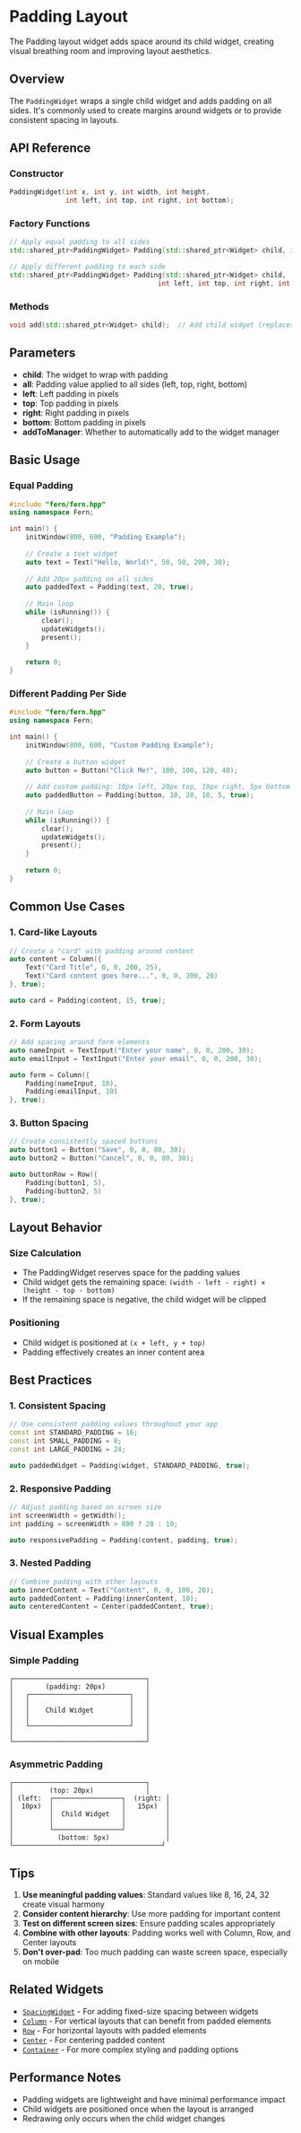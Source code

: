 # Padding Layout

The Padding layout widget adds space around its child widget, creating visual breathing room and improving layout aesthetics.

## Overview

The `PaddingWidget` wraps a single child widget and adds padding on all sides. It's commonly used to create margins around widgets or to provide consistent spacing in layouts.

## API Reference

### Constructor
```cpp
PaddingWidget(int x, int y, int width, int height, 
              int left, int top, int right, int bottom);
```

### Factory Functions
```cpp
// Apply equal padding to all sides
std::shared_ptr<PaddingWidget> Padding(std::shared_ptr<Widget> child, int all, bool addToManager = false);

// Apply different padding to each side
std::shared_ptr<PaddingWidget> Padding(std::shared_ptr<Widget> child, 
                                     int left, int top, int right, int bottom, bool addToManager = false);
```

### Methods
```cpp
void add(std::shared_ptr<Widget> child);  // Add child widget (replaces any existing child)
```

## Parameters

- **child**: The widget to wrap with padding
- **all**: Padding value applied to all sides (left, top, right, bottom)
- **left**: Left padding in pixels
- **top**: Top padding in pixels
- **right**: Right padding in pixels
- **bottom**: Bottom padding in pixels
- **addToManager**: Whether to automatically add to the widget manager

## Basic Usage

### Equal Padding
```cpp
#include "fern/fern.hpp"
using namespace Fern;

int main() {
    initWindow(800, 600, "Padding Example");
    
    // Create a text widget
    auto text = Text("Hello, World!", 50, 50, 200, 30);
    
    // Add 20px padding on all sides
    auto paddedText = Padding(text, 20, true);
    
    // Main loop
    while (isRunning()) {
        clear();
        updateWidgets();
        present();
    }
    
    return 0;
}
```

### Different Padding Per Side
```cpp
#include "fern/fern.hpp"
using namespace Fern;

int main() {
    initWindow(800, 600, "Custom Padding Example");
    
    // Create a button widget
    auto button = Button("Click Me!", 100, 100, 120, 40);
    
    // Add custom padding: 10px left, 20px top, 10px right, 5px bottom
    auto paddedButton = Padding(button, 10, 20, 10, 5, true);
    
    // Main loop
    while (isRunning()) {
        clear();
        updateWidgets();
        present();
    }
    
    return 0;
}
```

## Common Use Cases

### 1. Card-like Layouts
```cpp
// Create a "card" with padding around content
auto content = Column({
    Text("Card Title", 0, 0, 200, 25),
    Text("Card content goes here...", 0, 0, 200, 20)
}, true);

auto card = Padding(content, 15, true);
```

### 2. Form Layouts
```cpp
// Add spacing around form elements
auto nameInput = TextInput("Enter your name", 0, 0, 200, 30);
auto emailInput = TextInput("Enter your email", 0, 0, 200, 30);

auto form = Column({
    Padding(nameInput, 10),
    Padding(emailInput, 10)
}, true);
```

### 3. Button Spacing
```cpp
// Create consistently spaced buttons
auto button1 = Button("Save", 0, 0, 80, 30);
auto button2 = Button("Cancel", 0, 0, 80, 30);

auto buttonRow = Row({
    Padding(button1, 5),
    Padding(button2, 5)
}, true);
```

## Layout Behavior

### Size Calculation
- The PaddingWidget reserves space for the padding values
- Child widget gets the remaining space: `(width - left - right) × (height - top - bottom)`
- If the remaining space is negative, the child widget will be clipped

### Positioning
- Child widget is positioned at `(x + left, y + top)`
- Padding effectively creates an inner content area

## Best Practices

### 1. Consistent Spacing
```cpp
// Use consistent padding values throughout your app
const int STANDARD_PADDING = 16;
const int SMALL_PADDING = 8;
const int LARGE_PADDING = 24;

auto paddedWidget = Padding(widget, STANDARD_PADDING, true);
```

### 2. Responsive Padding
```cpp
// Adjust padding based on screen size
int screenWidth = getWidth();
int padding = screenWidth > 800 ? 20 : 10;

auto responsivePadding = Padding(content, padding, true);
```

### 3. Nested Padding
```cpp
// Combine padding with other layouts
auto innerContent = Text("Content", 0, 0, 100, 20);
auto paddedContent = Padding(innerContent, 10);
auto centeredContent = Center(paddedContent, true);
```

## Visual Examples

### Simple Padding
```
┌─────────────────────────────────┐
│        (padding: 20px)          │
│   ┌─────────────────────────┐   │
│   │                         │   │
│   │    Child Widget         │   │
│   │                         │   │
│   └─────────────────────────┘   │
│                                 │
└─────────────────────────────────┘
```

### Asymmetric Padding
```
┌─────────────────────────────────┐
│         (top: 20px)             │
│ (left:  ┌─────────────────┐  (right: │
│  10px)  │                 │   15px)  │
│         │  Child Widget   │          │
│         │                 │          │
│         └─────────────────┘          │
│           (bottom: 5px)              │
└─────────────────────────────────────┘
```

## Tips

1. **Use meaningful padding values**: Standard values like 8, 16, 24, 32 create visual harmony
2. **Consider content hierarchy**: Use more padding for important content
3. **Test on different screen sizes**: Ensure padding scales appropriately
4. **Combine with other layouts**: Padding works well with Column, Row, and Center layouts
5. **Don't over-pad**: Too much padding can waste screen space, especially on mobile

## Related Widgets

- [`SpacingWidget`](spacing.md) - For adding fixed-size spacing between widgets
- [`Column`](column.md) - For vertical layouts that can benefit from padded elements
- [`Row`](row.md) - For horizontal layouts with padded elements
- [`Center`](center.md) - For centering padded content
- [`Container`](../widgets/container.md) - For more complex styling and padding options

## Performance Notes

- Padding widgets are lightweight and have minimal performance impact
- Child widgets are positioned once when the layout is arranged
- Redrawing only occurs when the child widget changes
